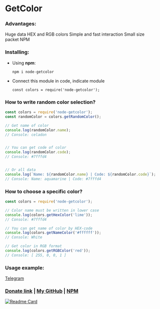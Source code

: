 # GetColor

### Advantages:
  Huge data HEX and RGB colors
  Simple and fast interaction
  Small size packet NPM

### Installing:
* Using **npm**:

    `npm i node-getcolor`
* Connect this module in code, indicate module

    `const colors = require('node-getcolor');`
### How to write random color selection?
```javascript
const colors = require('node-getcolor');
const randomColor = colors.getRandomColor();

// Get name of color
console.log(randomColor.name);
// Console: celadon


// You can get code of color
console.log(randomColor.code);
// Console: #7fffd4


// Or all data
console.log(`Name: ${randomColor.name} | Code: ${randomColor.code}`);
// Console: Name: aquamarine | Code: #7fffd4
```

### How to choose a specific color?
```javascript
const colors = require('node-getcolor');

// Color name must be written in lower case
console.log(colors.getHexColor('lime'));
// Console: #7fffd4

// You can get name of color by HEX-code
console.log(colors.getNameColor('#ffffff'));
// Console: White

// Get color in RGB format
console.log(colors.getRGBColor('red'));
// Console: [ 255, 0, 0, 1 ]
```
### Usage example:
[Telegram](https://t.me/hex_rgb_color_bot)



### [Donate link](https://yoomoney.ru/transfer/quickpay?requestId=353336363035363832365f62313031313938616234313235363132636364346436393865336436376637623663383937656131) | [My GitHub](https://github.com/byBenPuls) | [NPM](https://www.npmjs.com/package/node-getcolor)


[![Readme Card](https://github-readme-stats.vercel.app/api/pin/?username=byBenPuls&repo=node-getcolor)](https://github.com/byBenPuls/node-getcolor)
